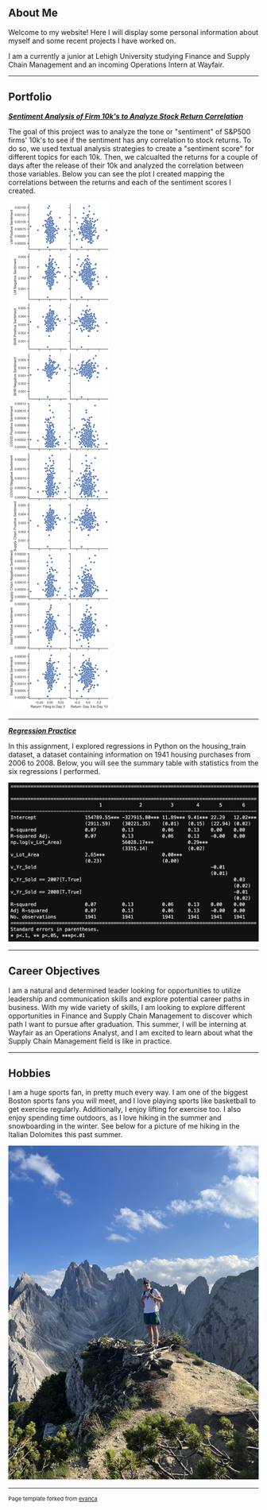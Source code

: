 ## About Me

Welcome to my website! Here I will display some personal information about myself and some recent projects I have worked on.

I am a currently a junior at Lehigh University studying Finance and Supply Chain Management and an incoming Operations Intern at Wayfair.

<!-- Upload your own photo and change the path -->


---

## Portfolio

<!-- You can link to other websites, PDFs in this repo, and other pages in this repo -->

_**[Sentiment Analysis of Firm 10k's to Analyze Stock Return Correlation](report/report.md)**_

The goal of this project was to analyze the tone or "sentiment" of S&P500 firms' 10k's to see if the sentiment has any correlation to stock returns. To do so, we used textual analysis strategies to create a "sentiment score" for different topics for each 10k. Then, we calcualted the returns for a couple of days after the release of their 10k and analyzed the correlation between those variables. Below you can see the plot I created mapping the correlations between the returns and each of the sentiment scores I created.

<img src="report/output_23_1.png?raw=true"/>

---

_**[Regression Practice](regression/regression.md)**_

In this assignment, I explored regressions in Python on the housing_train dataset, a dataset containing information on 1941 housing purchases from 2006 to 2008. Below, you will see the summary table with statistics from the six regressions I performed.

<img src="regression/Screen Shot 2023-04-06 at 10.06.36 AM.png?raw=true"/>

---

## Career Objectives

I am a natural and determined leader looking for opportunities to utilize leadership and communication skills and explore potential career paths in business. With my wide variety of skills, I am looking to explore different opportunities in Finance and Supply Chain Management to discover which path I want to pursue after graduation. This summer, I will be interning at Wayfair as an Operations Analyst, and I am excited to learn about what the Supply Chain Management field is like in practice.

---

## Hobbies

I am a huge sports fan, in pretty much every way. I am one of the biggest Boston sports fans you will meet, and I love playing sports like basketball to get exercise regularly. Additionally, I enjoy lifting for exercise too. I also enjoy spending time outdoors, as I love hiking in the summer and snowboarding in the winter. See below for a picture of me hiking in the Italian Dolomites this past summer.

<img src="images/IMG_1008.jpg?raw=true"/>

---
<p style="font-size:11px">Page template forked from <a href="https://github.com/evanca/quick-portfolio">evanca</a></p>
<!-- Remove above link if you don't want to attibute -->
